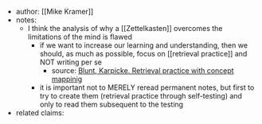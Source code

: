 - author: [[Mike Kramer]]
- notes:
    - I think the analysis of why a [[Zettelkasten]] overcomes the limitations of the mind is flawed
        - if we want to increase our learning and understanding, then we should, as much as possible, focus on [[retrieval practice]] and NOT writing per se
            - source: [Blunt, Karpicke. Retrieval practice with concept mappinig](https://pdfs.semanticscholar.org/0130/2b7670c540cdea04878d697feaa65959f6c9.pdf)
        - it is important not to MERELY reread permanent notes, but first to try to create them (retrieval practice through self-testing) and only to read them subsequent to the testing
- related claims:
